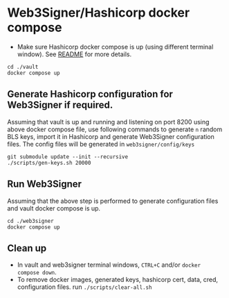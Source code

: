 # Web3Signer/Hashicorp docker compose

- Make sure Hashicorp docker compose is up (using different terminal window). See [README](./vault/README.md) for more details.
```
cd ./vault
docker compose up
```

## Generate Hashicorp configuration for Web3Signer if required.

Assuming that vault is up and running and listening on port 8200 using above docker compose file, use following commands to generate `n`
random BLS keys, import it in Hashicorp and generate Web3Signer configuration files. The config files will be generated in `web3signer/config/keys`

```
git submodule update --init --recursive
./scripts/gen-keys.sh 20000
```

## Run Web3Signer
Assuming that the above step is performed to generate configuration files and vault docker compose is up.

```
cd ./web3signer
docker compose up
```

## Clean up
- In vault and web3signer terminal windows, `CTRL+C` and/or `docker compose down`.
- To remove docker images, generated keys, hashicorp cert, data, cred, configuration files. run `./scripts/clear-all.sh`